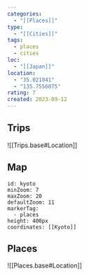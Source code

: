 ```yaml
---
categories:
  - "[[Places]]"
type:
  - "[[Cities]]"
tags:
  - places
  - cities
loc:
  - "[[Japan]]"
location:
  - "35.021041"
  - "135.7556075"
rating: 7
created: 2023-09-12
---
```

## Trips

![[Trips.base#Location]]

## Map

```leaflet
id: kyoto
minZoom: 7
maxZoom: 20
defaultZoom: 11
markerTag:
  - places
height: 400px
coordinates: [[Kyoto]]
```

## Places

![[Places.base#Location]]